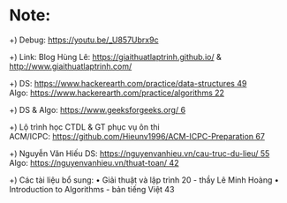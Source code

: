 # Note:

+) Debug: https://youtu.be/_U857Ubrx9c

+) Link:
Blog Hùng Lê: https://giaithuatlaptrinh.github.io/ 
           & http://www.giaithuatlaptrinh.com/

+) DS: https://www.hackerearth.com/practice/data-structures 49
Algo: https://www.hackerearth.com/practice/algorithms 22

+) DS & Algo: https://www.geeksforgeeks.org/ 6

+) Lộ trình học CTDL & GT phục vụ ôn thi ACM/ICPC: https://github.com/Hieunv1996/ACM-ICPC-Preparation 67

+) Nguyễn Văn Hiếu
DS: https://nguyenvanhieu.vn/cau-truc-du-lieu/ 55
Algo: https://nguyenvanhieu.vn/thuat-toan/ 42

+) Các tài liệu bổ sung:
• Giải thuật và lập trình 20 - thầy Lê Minh Hoàng
• Introduction to Algorithms - bản tiếng Việt 43
